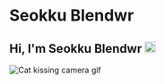 # Seokku Blendwr

## Hi, I'm Seokku Blendwr <img alt="cat gif" src="https://media.giphy.com/media/U4o4W5niIbqCWO6i92/giphy.gif" width="20" />

![Cat kissing camera gif](https://media.giphy.com/media/MDJ9IbxxvDUQM/giphy.gif)

